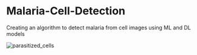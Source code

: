# Malaria-Cell-Detection
Creating an algorithm to detect malaria from cell images using ML and DL models


![parasitized_cells](https://github.com/xyrusgallito/Malaria-Cell-Detection/assets/32282729/cb2449d2-1b2f-4818-831c-d4291859906e)
